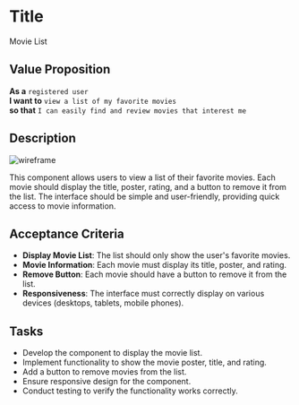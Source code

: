 # Title

Movie List

## Value Proposition

**As a** `registered user` <br>
**I want to** `view a list of my favorite movies` <br>
**so that** `I can easily find and review movies that interest me` <br>

## Description

![wireframe](./assets/scribble-movie-list.png)

This component allows users to view a list of their favorite movies. Each movie should display the title, poster, rating, and a button to remove it from the list. The interface should be simple and user-friendly, providing quick access to movie information.

## Acceptance Criteria

- **Display Movie List**: The list should only show the user's favorite movies.
- **Movie Information**: Each movie must display its title, poster, and rating.
- **Remove Button**: Each movie should have a button to remove it from the list.
- **Responsiveness**: The interface must correctly display on various devices (desktops, tablets, mobile phones).

## Tasks

- Develop the component to display the movie list.
- Implement functionality to show the movie poster, title, and rating.
- Add a button to remove movies from the list.
- Ensure responsive design for the component.
- Conduct testing to verify the functionality works correctly.
